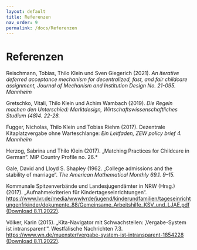 ```yaml
---
layout: default
title: Referenzen
nav_order: 9
permalink: /docs/Referenzen
---
```



# Referenzen

Reischmann, Tobias, Thilo Klein und Sven Giegerich (2021). *An iterative deferred acceptance mechanism for decentralized, fast, and fair childcare assignment, Journal of Mechanism and Institution Design No. 21-095. Mannheim*

Gretschko, Vitali, Thilo Klein und Achim Wambach (2019). *Die Regeln machen den Unterschied: Marktdesign, Wirtschaftswissenschaftliches Studium (48)4. 22-28.*

Fugger, Nicholas, Thilo Klein und Tobias Riehm (2017). Dezentrale Kitaplatzvergabe ohne Warteschlange: *Ein Leitfaden, ZEW policy brief 4. Mannheim*

Herzog, Sabrina und Thilo Klein (2017). „Matching Practices for Childcare in German”. MiP Country Profile no. 26.*

Gale, David and Lloyd S. Shapley (1962. „College admissions and the stability of marriage“. *The American Mathematical Monthly 69.1. 9–15.*

Kommunale Spitzenverbände und Landesjugendämter in NRW (Hrsg.) (2017). „Aufnahmekriterien für Kindertageseinrichtungen“. [https://www.lvr.de/media/wwwlvrde/jugend/kinderundfamilien/tageseinrichtungenfrkinder/dokumente_88/Gemeinsame_Arbeitshilfe_KSV_und_LJAE.pdf (Download 8.11.2022)](https://www.lvr.de/media/wwwlvrde/jugend/kinderundfamilien/tageseinrichtungenfrkinder/dokumente_88/Gemeinsame_Arbeitshilfe_KSV_und_LJAE.pdf).

Völker, Karin (2015). „Kita-Navigator mit Schwachstellen: ‚Vergabe-System ist intransparent‘“. Westfälische Nachrichten 7.3. [https://www.wn.de/muenster/vergabe-system-ist-intransparent-1854228 (Download 8.11.2022)](https://www.wn.de/muenster/vergabe-system-ist-intransparent-1854228).
